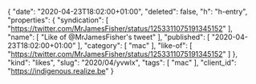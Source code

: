 {
  "date": "2020-04-23T18:02:00+01:00",
  "deleted": false,
  "h": "h-entry",
  "properties": {
    "syndication": [
      "https://twitter.com/MrJamesFisher/status/1253311075191345152"
    ],
    "name": [
      "Like of @MrJamesFisher's tweet"
    ],
    "published": [
      "2020-04-23T18:02:00+01:00"
    ],
    "category": [
      "mac"
    ],
    "like-of": [
      "https://twitter.com/MrJamesFisher/status/1253311075191345152"
    ]
  },
  "kind": "likes",
  "slug": "2020/04/yvwlx",
  "tags": [
    "mac"
  ],
  "client_id": "https://indigenous.realize.be"
}
